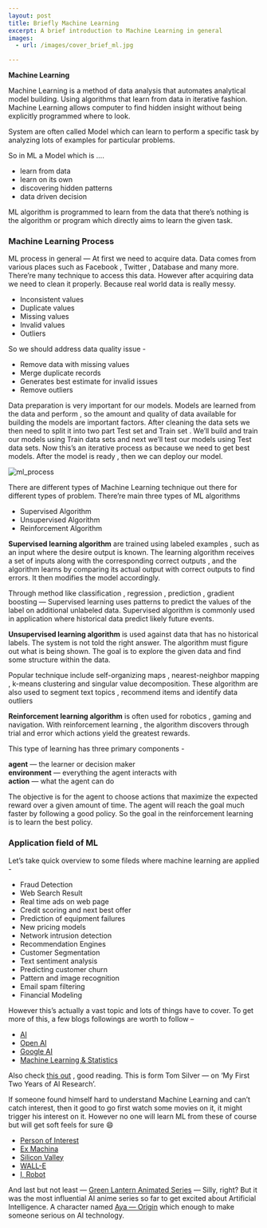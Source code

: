 ```yaml
---
layout: post
title: Briefly Machine Learning
excerpt: A brief introduction to Machine Learning in general
images:
  - url: /images/cover_brief_ml.jpg

---
```




**Machine Learning**

Machine Learning is a method of data analysis that automates analytical model building. Using algorithms that learn from data in iterative fashion. Machine Learning allows computer to find hidden insight without being explicitly programmed where to look.

System are often called Model which can learn to perform a specific task by analyzing lots of examples for particular problems.

So in ML a Model which is ….

- learn from data
- learn on its own
- discovering hidden patterns
- data driven decision

ML algorithm is programmed to learn from the data that there’s nothing is the algorithm or program which directly aims to learn the given task.

### Machine Learning Process

ML process in general — At first we need to acquire data. Data comes from various places such as Facebook , Twitter , Database and many more. There’re many technique to access this data. However after acquiring data we need to clean it properly. Because real world data is really messy.

- Inconsistent values
- Duplicate values
- Missing values
- Invalid values
- Outliers

So we should address data quality issue -

- Remove data with missing values
- Merge duplicate records
- Generates best estimate for invalid issues
- Remove outliers

Data preparation is very important for our models. Models are learned from the data and perform , so the amount and quality of data available for building the models are important factors. After cleaning the data sets we then need to split it into two part Test set and Train set . We’ll build and train our models using Train data sets and next we’ll test our models using Test data sets. Now this’s an iterative process as because we need to get best models. After the model is ready , then we can deploy our model.

![ml_process](https://user-images.githubusercontent.com/17668390/40884042-0ca8b7f0-66c0-11e8-84be-1dbf6040050b.png)

There are different types of Machine Learning technique out there for different types of problem. There’re main three types of ML algorithms

- Supervised Algorithm
- Unsupervised Algorithm
- Reinforcement Algorithm

**Supervised learning algorithm** are trained using labeled examples , such as an input where the desire output is known. The learning algorithm receives a set of inputs along with the corresponding correct outputs , and the algorithm learns by comparing its actual output with correct outputs to find errors. It then modifies the model accordingly.

Through method like classification , regression , prediction , gradient boosting — Supervised learning uses patterns to predict the values of the label on additional unlabeled data. Supervised algorithm is commonly used in application where historical data predict likely future events.

**Unsupervised learning algorithm** is used against data that has no historical labels. The system is not told the right answer. The algorithm must figure out what is being shown. The goal is to explore the given data and find some structure within the data.

Popular technique include self-organizing maps , nearest-neighbor mapping , k-means clustering and singular value decomposition. These algorithm are also used to segment text topics , recommend items and identify data outliers

**Reinforcement learning algorithm** is often used for robotics , gaming and navigation. With reinforcement learning , the algorithm discovers through trial and error which actions yield the greatest rewards.

This type of learning has three primary components -

**agent** — the learner or decision maker<br>
**environment** — everything the agent interacts with<br>
**action** — what the agent can do

The objective is for the agent to choose actions that maximize the expected reward over a given amount of time. The agent will reach the goal much faster by following a good policy. So the goal in the reinforcement learning is to learn the best policy.

### Application field of ML

Let’s take quick overview to some fileds where machine learning are applied -

- Fraud Detection
- Web Search Result
- Real time ads on web page
- Credit scoring and next best offer
- Prediction of equipment failures
- New pricing models
- Network intrusion detection
- Recommendation Engines
- Customer Segmentation
- Text sentiment analysis
- Predicting customer churn
- Pattern and image recognition
- Email spam filtering
- Financial Modeling

However this’s actually a vast topic and lots of things have to cover. To get more of this, a few blogs followings are worth to follow –

- [AI](https://www.artificial-intelligence.blog/news/)
- [Open AI](https://openai.com/)
- [Google AI](https://ai.google/)
- [Machine Learning & Statistics](http://kldavenport.com/)

Also check [this out](http://web.mit.edu/tslvr/www/lessons_two_years.html) , good reading. This is form Tom Silver — on ‘My First Two Years of AI Research’.

If someone found himself hard to understand Machine Learning and can’t catch interest, then it good to go first watch some movies on it, it might trigger his interest on it. However no one will learn ML from these of course but will get soft feels for sure :smile:

- [Person of Interest](https://www.imdb.com/title/tt1839578/)
- [Ex Machina](https://www.imdb.com/title/tt0470752/?ref_=nv_sr_1)
- [Silicon Valley](https://www.imdb.com/title/tt2575988/?ref_=fn_al_tt_1)
- [WALL-E](https://www.imdb.com/title/tt0910970/)
- [I, Robot](https://www.imdb.com/title/tt0343818/)

And last but not least — [Green Lantern Animated Series](https://www.imdb.com/title/tt1724587/) — Silly, right? But it was the most influential AI anime series so far to get excited about Artificial Intelligence. A character named [Aya — Origin](https://www.youtube.com/watch?v=mqAmAqV1-Fs) which enough to make someone serious on AI technology.

